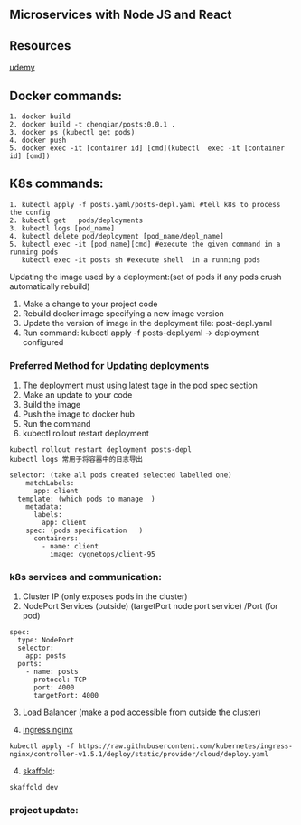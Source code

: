 ## Microservices with Node JS and React
## Resources
[udemy](https://www.udemy.com/course/microservices-with-node-js-and-react/learn/lecture/)
## Docker commands:
```
1. docker build 
2. docker build -t chenqian/posts:0.0.1 .
3. docker ps (kubectl get pods)
4. docker push
5. docker exec -it [container id] [cmd](kubectl  exec -it [container id] [cmd])
```
## K8s commands:
```
1. kubectl apply -f posts.yaml/posts-depl.yaml #tell k8s to process the config 
2. kubectl get   pods/deployments
3. kubectl logs [pod_name]
4. kubectl delete pod/deployment [pod_name/depl_name]
5. kubectl exec -it [pod_name][cmd] #execute the given command in a running pods 
   kubectl exec -it posts sh #execute shell  in a running pods 
```
Updating the image used by a deployment:(set of pods if any pods crush automatically rebuild)
1. Make a change to your project code
2. Rebuild docker image specifying a new image version
3. Update the version of image in the deployment file: post-depl.yaml 
4. Run command: kubectl apply -f posts-depl.yaml -> deployment configured
### Preferred Method for Updating deployments
1. The deployment must using latest tage in the pod spec section
2. Make an update to your code
3. Build the image
4. Push the image to docker hub
5. Run the command
6. kubectl rollout restart deployment
```
kubectl rollout restart deployment posts-depl 
kubectl logs 常用于将容器中的日志导出
```
```
selector: (take all pods created selected labelled one)
    matchLabels:
      app: client
  template: (which pods to manage  )
    metadata:
      labels:
        app: client
    spec: (pods specification   )
      containers:
        - name: client
          image: cygnetops/client-95
```
### k8s services and communication:
1. Cluster IP (only exposes pods in the cluster)
2. NodePort Services (outside)
 (targetPort node port service) /Port (for pod)
```
spec:
  type: NodePort
  selector:
    app: posts
  ports:
    - name: posts
      protocol: TCP
      port: 4000
      targetPort: 4000
```
3. Load Balancer (make a pod accessible from outside the cluster)


4. [ingress nginx](https://github.com/kubernetes/ingress-nginx)
```
kubectl apply -f https://raw.githubusercontent.com/kubernetes/ingress-nginx/controller-v1.5.1/deploy/static/provider/cloud/deploy.yaml
```
4. [skaffold](https://skaffold.dev/docs/install/#managed-ide):
```
skaffold dev
```
### project update: